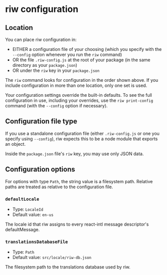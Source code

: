# riw configuration

## Location

You can place riw configuration in:

- EITHER a configuration file of your choosing (which you specify with the `--config` option whenever you run the `riw` command)
- OR the file `.riw-config.js` at the root of your package (in the same directory as your `package.json`)
- OR under the `riw` key in your `package.json`

The `riw` command looks for configuration in the order shown above. If you include configuration in more than one location, only one set is used.

Your configuration settings override the built-in defaults. To see the full configuration in use, including your overrides, use the `riw print-config` command (with the `--config` option if necessary).


## Configuration file type

If you use a standalone configuration file (either `.riw-config.js` or one you specify using `--config`), riw expects this to be a node module that exports an object.

Inside the `package.json` file's `riw` key, you may use only JSON data.


## Configuration options

For options with type `Path`, the string value is a filesystem path. Relative paths are treated as relative to the configuration file.

### `defaultLocale`

- Type: `LocaleId`
- Default value: `en-us`

The locale id that riw assigns to every react-intl message descriptor's defaultMessage.

### `translationsDatabaseFile`

- Type: `Path`
- Default value: `src/locale/riw-db.json`

The filesystem path to the translations database used by riw.
